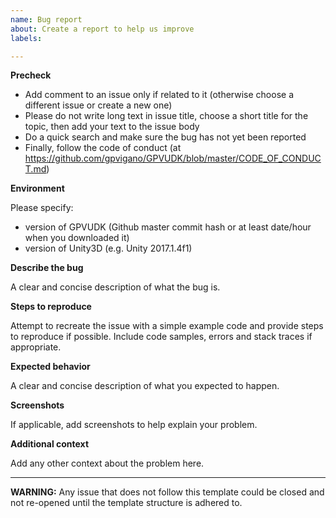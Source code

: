 ```yaml
---
name: Bug report
about: Create a report to help us improve
labels: 

---
```


**Precheck**

* Add comment to an issue only if related to it (otherwise choose a different issue or create a new one)
* Please do not write long text in issue title, choose a short title for the topic, then add your text to the issue body
* Do a quick search and make sure the bug has not yet been reported
* Finally, follow the code of conduct (at <https://github.com/gpvigano/GPVUDK/blob/master/CODE_OF_CONDUCT.md>)

**Environment**

Please specify:
* version of GPVUDK (Github master commit hash or at least date/hour when you downloaded it)
* version of Unity3D (e.g. Unity 2017.1.4f1)

**Describe the bug**

A clear and concise description of what the bug is.

**Steps to reproduce**

Attempt to recreate the issue with a simple example code and provide steps to reproduce if possible. Include code samples, errors and stack traces if appropriate.

**Expected behavior**

A clear and concise description of what you expected to happen.

**Screenshots**

If applicable, add screenshots to help explain your problem.

**Additional context**

Add any other context about the problem here.

---

**WARNING:** Any issue that does not follow this template could be closed and not re-opened until the template structure is adhered to.
